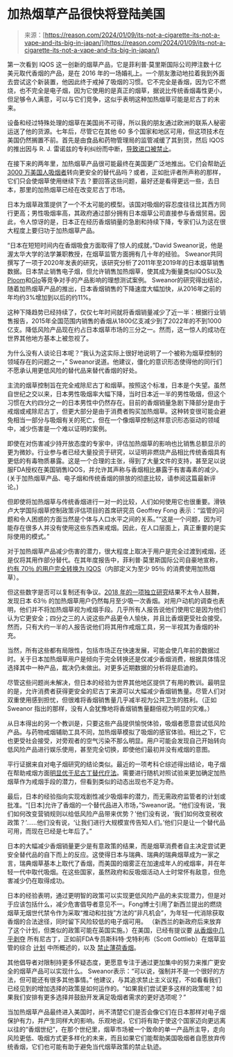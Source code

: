 <!--yml

category: 未分类

date: 2024-05-27 14:38:14

-->

# 加热烟草产品很快将登陆美国

> 来源：[https://reason.com/2024/01/09/its-not-a-cigarette-its-not-a-vape-and-its-big-in-japan/](https://reason.com/2024/01/09/its-not-a-cigarette-its-not-a-vape-and-its-big-in-japan/)

第一次看到 IQOS 这一创新的烟草产品，它是菲利普·莫里斯国际公司押注数十亿美元取代香烟的产品，是在 2016 年的一场婚礼上。一个朋友激动地拉着我到外面去尝试这个新装置，他因此终于戒掉了吸烟的习惯。它不完全是香烟，因为它不燃烧，也不完全是电子烟，因为它使用的是真正的烟草，据说比传统香烟毒性更小，但足够令人满意，可以与它们竞争，这似乎表明这种加热烟草可能是尼古丁的未来。

设备和经过特殊处理的烟草在美国尚不可得，所以我的朋友通过欧洲的联系人秘密运送了他的货源。七年后，尽管它在其他 60 多个国家和地区可用，但这项技术在美国仍然搁置不前。首先是由食品和药物管理局的监管减缓了其到货，然后 IQOS 的推出因与 R. J. 雷诺兹的专利纠纷而中断，[导致进口被禁止](https://csnews.com/iqos-us-import-ban-goes-effect)。

在接下来的两年里，加热烟草产品很可能最终在美国更广泛地推出。它们会帮助[近 3000 万美国人吸烟者](https://www.cdc.gov/tobacco/data_statistics/fact_sheets/fast_facts/index.htm)转向更安全的替代品吗？或者，正如批评者所声称的那样，它们只会使烟草使用继续下去？要回答这些问题，最好还是看得更远一些，去日本，那里的加热烟草已经在改变尼古丁市场。

日本为烟草政策提供了一个不太可能的模型。该国对吸烟的容忍度往往比其西方同行更高；男性吸烟率高，其政府通过部分拥有日本烟草公司直接参与香烟贸易。因此，令人惊讶的是，日本正在经历香烟销量的急剧和持续下降，专家们认为这在很大程度上要归功于加热烟草产品。

“日本在短短时间内在香烟吸食方面取得了惊人的成就，”David Sweanor说，他是渥太华大学的法学兼职教授，在烟草监管方面拥有几十年的经验。 Sweanor共同撰写了一项于2020年发表的研究，该研究分析了2011年至2019年的日本烟草销售数据。日本禁止销售电子烟，但允许销售加热烟草，使其成为衡量类似IQOS以及[Ploom](https://www.ploom.co.uk/en)和[Glo](https://www.discoverglo.com/)等竞争对手的产品影响的理想测试案例。 Sweanor的研究得出结论，随着加热烟草产品的推出，日本香烟销售的下降速度大幅加快，从2016年之前的年均约3%增加到以后的约11%。

这种下降趋势已经持续了，仅仅七年时间就将香烟销量减少了近一半：根据行业销售报告，2015年全国范围内销售的香烟从1800亿支减少到了2022年的不到1000亿支。降低风险产品现在约占日本烟草市场的三分之一。然而，这一惊人的成功在世界其他地方基本上被忽视了。

为什么没有人谈论日本呢？“我认为这实际上很好地说明了一个被称为烟草控制的领域存在的问题之一，” Sweanor说道。他建议，僵化的意识形态使得他的同行们不愿承认用更低风险的替代品来替代香烟的好处。

主流的烟草控制旨在完全戒除尼古丁和烟草。按照这个标准，日本是个失望。虽然自世纪之交以来，日本男性吸烟率大幅下降，当时日本近一半的男性吸烟，但这个习惯在大约四分之一的日本男性中仍然存在。目前的香烟销量急剧下降部分是由于戒烟或戒除尼古丁，但更大部分是由于消费者购买加热烟草。这种转变很可能会避免相当一部分与吸烟有关的死亡，但在一个像烟草控制这样意识形态驱动的领域中，减少伤害是一个难以证明的案例。

即使在对伤害减少持开放态度的专家中，评估加热烟草的影响也比销售总额显示的更为微妙。行业参与者已经大量投资于研究，以证明非燃烧产品相比传统香烟具有更低的有毒物质暴露。这是一个合理的主张，得到了大量文件的支持，甚至足以说服FDA授权在美国销售IQOS，并允许其声称与香烟相比暴露于有害毒素的减少。 (关于加热烟草产品、电子烟和传统香烟的排放的彻底比较，请参阅这篇最新评论。)

但即使将加热烟草与传统香烟进行一对一的比较，人们如何使用它也很重要。滑铁卢大学国际烟草控制政策评估项目的首席研究员 Geoffrey Fong 表示：“监管的问题和令人困惑的方面当然是个体与人口水平之间的关系。”“这是一个问题，因为可能存在很多人并没有使用这些东西来戒烟。因此，在人口层面上，真正重要的是实际使用的模式。”

对于加热烟草产品减少伤害的潜力，很大程度上取决于用户是完全过渡到戒烟，还是仅将其用作部分替代。在其年度报告中，菲利普·莫里斯国际公司自豪地宣称，[约有 70％ 的用户完全转换为 IQOS](https://philipmorrisinternational.gcs-web.com/static-files/ff615399-bffc-43dc-8a0d-3c774ca2b63a)（内部定义为至少 95％ 的消费使用加热烟草）。

但这些数字是否可以复制还有争议。[2018 年的一项独立研究](https://www.mdpi.com/1660-4601/17/6/2098)结果不太令人鼓舞，发现日本 63％ 的加热烟草用户仍然每月至少吸一次香烟。对用户动机的调查也表明，他们并不将加热烟草视为戒烟手段。几乎所有人报告说他们使用它是因为他们认为它更安全；四分之三的人说这些产品更令人愉快，并且比香烟更受社会接受。然而，只有大约一半的人报告说他们将其用作戒烟工具，另一半视其为香烟的补充。

当然，所有这些都有局限性，包括市场正在快速发展，可能会使几年前的数据过时。关于日本加热烟草用户是倾向于完全转换还是仅减少香烟消费，根据具体情况选择其中一种产品，裁决仍未做出。对更多近期数据的分析将是启迪的。

尽管这些问题尚未解决，但日本的经验为世界其他地区提供了有用的教训。最明显的是，允许消费者获得更安全的尼古丁来源可以大幅减少香烟销售量。尽管人们对双重使用感到担忧，但很难将香烟销售量几乎减半视为公共卫生的胜利。（正如 Sweanor 指出的那样，没有人会犹豫地将香烟销售量翻倍视为明显的灾难。）

从日本得出的另一个教训是，只要这些产品提供愉悦体验，吸烟者愿意尝试低风险产品。与药物戒烟辅助工具不同，加热烟草模拟了吸烟的感官体验。相比之下，它也更受社会接受，对旁观者的空气污染不那么明显。用户可能会发现自己开始转向低风险产品进行娱乐使用，甚至完全切换，即使他们最初并没有戒烟的意图。

平行证据来自对电子烟研究的结论类似。最近的一项考科仑综述得出结论，电子烟在帮助戒烟方面[明显优于尼古丁替代疗法](https://www.cochranelibrary.com/cdsr/doi/10.1002/14651858.CD010216.pub7/full)。需要进行随机对照试验来更加确定加热烟草作为戒烟手段的潜力，但看到类似的动态出现也不足为奇。

最后，日本的经验指向实现戏剧性减少吸烟率的潜力，而无需政府监管者的计划或批准。“[日本]允许了香烟的一个替代品进入市场，”Sweanor说。“他们没有说，‘我们如何改变营销规则以给低风险产品带来优势？’他们没有说，‘我们如何改变税收政策？’……他们没有说，‘让我们进行大规模宣传告知人们。’他们只是让一个替代品可用，而现在已经是七年后了。”

日本的大幅减少香烟销量更少是有意政策的结果，而是烟草消费者自主决定尝试更安全替代品的自下而上的反应。这使得日本与瑞典、瑞典的瑞典烟草成为一家之言，瑞典烟草基本上取代了香烟，而美国的烟雾正在加速成年人的戒烟率，并在年轻一代中取代吸烟。在这些国家，虽然政府和反吸烟活动人士时常怀有敌意，但危害减少仍在取得成功。

日本的经验表明，通过更明智的政策可以实现更低风险产品的未实现潜力，但是对于应该包括什么，减少危害倡导者意见不一。Fong博士引用了新西兰提出的燃烧烟草无烟世代禁令作为采取“推动和拉拢”方法的“非凡机会”，为年轻一代消除获取香烟的合法途径，同时留下风险较低的电子烟可用。 （新西兰的新政府后来放弃了这个计划，但类似的政策可能在英国实施。）在美国，已经有提议要 [从香烟中几乎剥夺](https://www.fda.gov/news-events/press-announcements/fda-announces-comprehensive-regulatory-plan-shift-trajectory-tobacco-related-disease-death) 所有尼古丁，正如前FDA专员斯科特·戈特利布（Scott Gottlieb）在烟草监管的综合 [计划](https://www.fda.gov/tobacco-products/ctp-newsroom/fdas-comprehensive-plan-tobacco-and-nicotine-regulation) 中所概述的，以及 [禁止薄荷香烟](https://reason.com/2022/04/28/the-fdas-menthol-cigarette-ban-is-a-racial-justice-issue-but-not-in-the-way-its-supporters-mean/)。

其他倡导者对限制持更多怀疑态度，更愿意专注于通过更加集中的努力来推广更安全的烟草产品可以实现什么。 Sweanor表示：“可以说，强制并不是一个很好的方法，但可能还有很多其他事情。” 他建议，与其追求禁止主义议程，不如看看我们已经见到的增加选择的政策是如何运作的。“如果我们尝试更多这样的政策呢？如果我们安排有更多选择并鼓励开发满足吸烟者需求的更好选项呢？”

当加热烟草产品最终进入美国时，尚不清楚它们是否会像它们在日本那样对电子烟保护有力，并产生同样大的影响。乐观地说，它们将有助于使这个国家迈向更远离以往的“香烟世纪”，在那个世纪里，烟草市场被一个致命的单一产品所主导，走向风险更低、吸烟方式更多样化的未来，而且如果它们能帮助美国吸烟者自愿放弃传统香烟，它们也可能有助于避免当代烟草政策的禁止轨迹。
